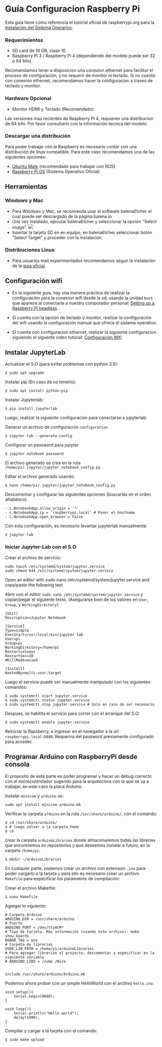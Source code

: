 # Guía Configuracion Raspberry Pi #

Esta guia tiene como referencia el tutorial oficial de raspberrypi.org para la [instalación del Sistema Operarivo](https://www.raspberrypi.org/documentation/installation/installing-images/).

### Requerimientos ###
- SD card de 16 GB, clase 10.
- Raspberry Pi 3 / Raspberry Pi 4 (dependiendo del modelo puede ser 32 o 64 bits).

Recomendamos tener a disposicion una conexion ethernet para facilitar el proceso de configuración, y no requerir de monitor ni teclado. Si no cuenta con conexión ethernet, recomendamos hacer la configuracion a traves de teclado y monitor.

### Hardware Opcional ###
- Monitor HDMI y Teclado (Recomendado).

Las versiones mas recientes de Raspberry Pi 4, requieren una distribucion de 64 bits. Por favor consultarlo con la información tecnica del modelo.

### Descargar una distribución ###

Para poder trabajar con la Raspberry es necesario contar con una distribución de linux compatible. Para este caso recomendamos una de las siguientes opciones:

- [Ubuntu Mate](https://ubuntu-mate.org/download/) (recomendado para trabajar con ROS)
- [Raspberry Pi OS](https://www.raspberrypi.org/downloads/raspberry-pi-os/) (Sistema Operativo Oficial)

## Herramientas ##

### Windows y Mac ###
- Para Windows y Mac, se recomienda usar el software balenaEtcher el cual puede ser descargado de la página balena.io
- Una vez instalado, ejecutar balenaEtcher y seleccionar la opción "Select image".
![](./media/01.PNG)
- Insertar la tarjeta SD en en equipo, en balenaEtcher seleccionar boton "Select Target" y proceder con la instalación.

### Distribuciones Linux ###
- Para usuarios mas experimentados recomendamos seguir la instalación de la [guia oficial](https://www.raspberrypi.org/documentation/installation/installing-images/linux.md).

## Configuración wifi ##

- En la siguiente guia, hay una manera práctica de realizar la configuración para la conexion wifi desde la sd, usando la unidad `boot` que aparece al conectarla a nuestro computador personal: [Setting up a Raspberry Pi headless](https://www.raspberrypi.org/documentation/configuration/wireless/headless.md).

- Si cuenta con la opción de teclado y monitor, realizar la configuración del wifi usando la configuración manual que ofrece el sistema operativo.

- Si cuenta con configuracion ethernet, realizar la siguiente configuracion siguiendo el siguente video tutorial: [Configuracion Wifi](https://www.youtube.com/watch?v=-vb9YOKQVeY)


## Instalar JupyterLab ##

Actualizar el S.O (para evitar problemas con python 3.5):
```
$ sudo apt upgrade
```

Instalar pip (En caso de no tenerlo):
```
$ sudo apt install python-pip
```

Instalar Jupyterlab:
```
$ pip install jupyterlab
```

Luego, realizar la siguiente configuración para conectarse a jupyterlab:

Generar un archivo de configuración `configuration`
```
$ jupyter-lab --generate-config
```
Configurar un password para jupyter
```
$ jupyter notebook password
```

El archivo generado se crea en la ruta `/home/pi/.jupyter/jupyter_notebook_config.py`

Editar el archivo generado usando:
```
$ nano /home/pi/.jupyter/jupyter_notebook_config.py
```

Descomentar y configurar las siguientes opciones (buscarlas en el orden alfabético):
```
- c.NotebookApp.allow_origin = '*'
- c.NotebookApp.ip = ‘raspberrypi.local’ # Poner el hostname
- c.NotebookApp.open_browser = False
```

Con esta configuración, es necesario levantar jupyterlab manualmente:
```
$ jupyter-lab
```

### Iniciar Jupyter-Lab con el S.O ###

Crear el archivo de servicio:
```
sudo touch /etc/systemd/system/jupyter.service
sudo chmod 644 /etc/systemd/system/jupyter.service
```

Open an editor with sudo nano /etc/systemd/system/jupyter.service and copy/paste the following text

Abrir con el editor `sudo nano /etc/systemd/system/jupyter.service` y copiar/pegar el siguiente texto. (Asegurarse bien de los valores en `User`, `Group`, y `WorkingDirectory`):

```
[Unit]
Description=Jupyter Notebook

[Service]
Type=simple
ExecStart=/usr/local/bin/jupyter lab
User=pi
Group=pi
WorkingDirectory=/home/pi
Restart=always
RestartSec=10
#KillMode=mixed

[Install]
WantedBy=multi-user.target
```

Luego el servicio puede ser manualmente manipulado con los siguientes comandos:

```
$ sudo systemctl start jupyter.service
$ sudo systemctl status jupyter.service
$ sudo systemctl stop jupyter.service # Solo en caso de ser necesario
```

Despues, se habilita el servicio para correr con el arranque del S.O:
```
$ sudo systemctl enable jupyter.service 
```

Reiniciar la Rapsberry, e ingresar en el navegador a la url `raspberrypi.local:8888`. Requerira del password previamente configurado para acceder.

## Programar Arduino con RaspberryPi desde consola ##
El proposito de esta parte es poder programar y hacer un debug correcto con el microcontrolador sugerido para la arquitectura con la que se va a trabajar, en este caso la placa Arduino.

Instalar `minicom` y `arduino-mk`: 

```
sudo apt install minicom arduino-mk
```

Verificar la carpeta `arduino` en la ruta `/usr/share/arduino/`, con el comando:

```
$ cd /usr/share/arduino/
$ # luego volver a la carpeta home
$ cd
```

crear la carpeta `arduinoLibraries` donde almacenaremos todas las librerias que encontremos en repositorios y que deseemos instalar a futuro, en la carpeta `/home/pi`:

```
$ mkdir ~/arduinoLibraries
```

En cualquier parte, podemos crear un archivo con extensión `.ino` para poder cargarlo a la tarjeta y para ello es necesario crear un archivo `Makefile` para especificar los parametros de compilación:

Crear el archivo Makefile:

```
$ nano Makefile
```

Agregar lo siguiente:

```
# Carpeta Arduino
ARDUINO_DIR = /usr/share/arduino
# Puerto
ARDUINO_PORT = /dev/ttyACM*
# Tipo de tarjeta. Mas información (usando este archivo): make show_boards
BOARD_TAG = uno
# Carpeta de librerias
USER_LIB_PATH = /home/pi/arduinoLibraries
# Para agregar librerias al proyecto, descomentar y especificar en la siguiente variable
# ARDUINO_LIBS = /zumo /Wire


include /usr/share/arduino/Arduino.mk

```

Podemos ahora probar con un simple HelloWorld con el archivo `hello.ino`:

```
void setup(){
    Serial.begin(9600);
}

void loop(){
    Serial.println("Hello world");
    delay(1000);
}
```

Compilar y cargar a la tarjeta con el comando:
```
$ sudo make upload
```


